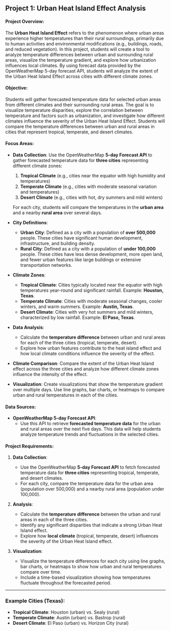 ## Project 1: Urban Heat Island Effect Analysis

#### **Project Overview**:
The **Urban Heat Island Effect** refers to the phenomenon where urban areas experience higher temperatures than their rural surroundings, primarily due to human activities and environmental modifications (e.g., buildings, roads, and reduced vegetation). In this project, students will create a tool to analyze temperature differences between urban and surrounding rural areas, visualize the temperature gradient, and explore how urbanization influences local climates. By using forecast data provided by the OpenWeatherMap 5-day forecast API, students will analyze the extent of the Urban Heat Island Effect across cities with different climate zones.

#### **Objective**:
Students will gather forecasted temperature data for selected urban areas from different climates and their surrounding rural areas. The goal is to visualize temperature disparities, explore the correlation between temperature and factors such as urbanization, and investigate how different climates influence the severity of the Urban Heat Island Effect. Students will compare the temperature differences between urban and rural areas in cities that represent tropical, temperate, and desert climates.

#### **Focus Areas**:
- **Data Collection**: Use the OpenWeatherMap **5-day Forecast API** to gather forecasted temperature data for **three cities** representing different climate zones:
  1. **Tropical Climate** (e.g., cities near the equator with high humidity and temperatures)
  2. **Temperate Climate** (e.g., cities with moderate seasonal variation and temperatures)
  3. **Desert Climate** (e.g., cities with hot, dry summers and mild winters)
  
  For each city, students will compare the temperatures in the **urban area** and a nearby **rural area** over several days.
  
- **City Definitions**:
  - **Urban City**: Defined as a city with a population of **over 500,000** people. These cities have significant human development, infrastructure, and building density.
  - **Rural City**: Defined as a city with a population of **under 100,000** people. These cities have less dense development, more open land, and fewer urban features like large buildings or extensive transportation networks.

- **Climate Zones**:
  - **Tropical Climate**: Cities typically located near the equator with high temperatures year-round and significant rainfall. Example: **Houston, Texas**.
  - **Temperate Climate**: Cities with moderate seasonal changes, cooler winters, and warm summers. Example: **Austin, Texas**.
  - **Desert Climate**: Cities with very hot summers and mild winters, characterized by low rainfall. Example: **El Paso, Texas**.

- **Data Analysis**: 
   - Calculate the **temperature difference** between urban and rural areas for each of the three cities (tropical, temperate, desert).
   - Explore how urban features contribute to the heat island effect and how local climate conditions influence the severity of the effect.

- **Climate Comparison**: Compare the extent of the Urban Heat Island effect across the three cities and analyze how different climate zones influence the intensity of the effect.

- **Visualization**: Create visualizations that show the temperature gradient over multiple days. Use line graphs, bar charts, or heatmaps to compare urban and rural temperatures in each of the cities.

#### **Data Sources**:
- **OpenWeatherMap 5-day Forecast API**:
  - Use this API to retrieve **forecasted temperature data** for the urban and rural areas over the next five days. This data will help students analyze temperature trends and fluctuations in the selected cities.

#### **Project Requirements**:
1. **Data Collection**:
   - Use the OpenWeatherMap **5-day Forecast API** to fetch forecasted temperature data for **three cities** representing tropical, temperate, and desert climates.
   - For each city, compare the temperature data for the urban area (population over 500,000) and a nearby rural area (population under 100,000).

2. **Analysis**:
   - Calculate the **temperature difference** between the urban and rural areas in each of the three cities.
   - Identify any significant disparities that indicate a strong Urban Heat Island effect.
   - Explore how **local climate** (tropical, temperate, desert) influences the severity of the Urban Heat Island effect.

3. **Visualization**:
   - Visualize the temperature differences for each city using line graphs, bar charts, or heatmaps to show how urban and rural temperatures compare over time.
   - Include a time-based visualization showing how temperatures fluctuate throughout the forecasted period.

---

### **Example Cities (Texas)**:
- **Tropical Climate**: Houston (urban) vs. Sealy (rural)
- **Temperate Climate**: Austin (urban) vs. Bastrop (rural)
- **Desert Climate**: El Paso (urban) vs. Horizon City (rural)
